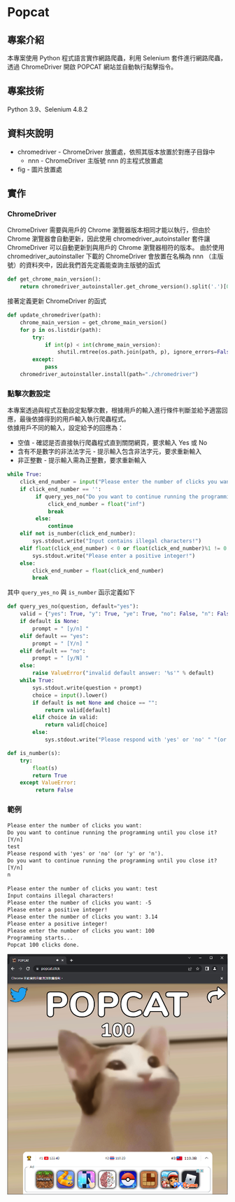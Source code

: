 # Popcat

## 專案介紹
本專案使用 Python 程式語言實作網路爬蟲，利用 Selenium 套件進行網路爬蟲，透過 ChromeDriver 開啟 POPCAT 網站並自動執行點擊指令。

## 專案技術
Python 3.9、Selenium 4.8.2

## 資料夾說明
* chromedriver - ChromeDriver 放置處，依照其版本放置於對應子目錄中
  * nnn - ChromeDriver 主版號 nnn 的主程式放置處
* fig - 圖片放置處

## 實作
### ChromeDriver
ChromeDriver 需要與用戶的 Chrome 瀏覽器版本相同才能以執行，但由於 Chrome 瀏覽器會自動更新，因此使用 chromedriver_autoinstaller 套件讓 ChromeDriver 可以自動更新到與用戶的 Chrome 瀏覽器相符的版本。
由於使用 chromedriver_autoinstaller 下載的 ChromeDriver 會放置在名稱為 nnn （主版號）的資料夾中，因此我們首先定義能查詢主版號的函式
``` python
def get_chrome_main_version():
    return chromedriver_autoinstaller.get_chrome_version().split('.')[0]
```
接著定義更新 ChromeDriver 的函式
``` python
def update_chromedriver(path):
    chrome_main_version = get_chrome_main_version()
    for p in os.listdir(path):
        try:
            if int(p) < int(chrome_main_version):
                shutil.rmtree(os.path.join(path, p), ignore_errors=False)
        except:
            pass
    chromedriver_autoinstaller.install(path="./chromedriver")
```

### 點擊次數設定
本專案透過與程式互動設定點擊次數，根據用戶的輸入進行條件判斷並給予適當回應，最後依據得到的用戶輸入執行爬蟲程式。  
依據用戶不同的輸入，設定給予的回應為：
* 空值 - 確認是否直接執行爬蟲程式直到關閉網頁，要求輸入 Yes 或 No
* 含有不是數字的非法法字元 - 提示輸入包含非法字元，要求重新輸入
* 非正整數 - 提示輸入需為正整數，要求重新輸入
``` python
while True:
    click_end_number = input("Please enter the number of clicks you want: ")
    if click_end_number == '':
         if query_yes_no("Do you want to continue running the programming until you close it?"):
             click_end_number = float("inf")
             break
         else:
             continue
    elif not is_number(click_end_number):
        sys.stdout.write("Input contains illegal characters!")
    elif float(click_end_number) < 0 or float(click_end_number)%1 != 0:
        sys.stdout.write("Please enter a positive integer!")
    else:
        click_end_number = float(click_end_number)
        break
```
其中 `query_yes_no` 與 `is_number` 函示定義如下
``` python
def query_yes_no(question, default="yes"):
    valid = {"yes": True, "y": True, "ye": True, "no": False, "n": False}
    if default is None:
        prompt = " [y/n] "
    elif default == "yes":
        prompt = " [Y/n] "
    elif default == "no":
        prompt = " [y/N] "
    else:
        raise ValueError("invalid default answer: '%s'" % default)
    while True:
        sys.stdout.write(question + prompt)
        choice = input().lower()
        if default is not None and choice == "":
            return valid[default]
        elif choice in valid:
            return valid[choice]
        else:
            sys.stdout.write("Please respond with 'yes' or 'no' " "(or 'y' or 'n').\n")
```
``` python
def is_number(s):
    try:
        float(s)
        return True
    except ValueError:
         return False 
```

### 範例
```
Please enter the number of clicks you want: 
Do you want to continue running the programming until you close it? [Y/n] 
test
Please respond with 'yes' or 'no' (or 'y' or 'n').
Do you want to continue running the programming until you close it? [Y/n] 
n

Please enter the number of clicks you want: test
Input contains illegal characters!
Please enter the number of clicks you want: -5
Please enter a positive integer!
Please enter the number of clicks you want: 3.14
Please enter a positive integer!
Please enter the number of clicks you want: 100
Programming starts...
Popcat 100 clicks done.
```
![POPCAT autoclicker](./fig/screenshot.png)

